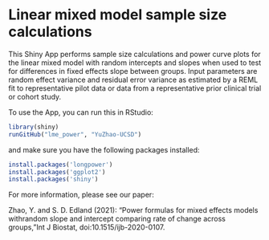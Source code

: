 # Linear mixed model sample size calculations

This Shiny App performs sample size calculations and power curve plots for the linear mixed model with random intercepts and slopes when used to test for differences in fixed effects slope between groups. Input parameters are random effect variance and residual error variance as estimated by a REML fit to representative pilot data or data from a representative prior clinical trial or cohort study.

To use the App, you can run this in RStudio:

```R
library(shiny)
runGitHub("lme_power", "YuZhao-UCSD")
```

and make sure you have the following packages installed:

```R
install.packages('longpower')
install.packages('ggplot2')
install.packages('shiny')
```

For more information, please see our paper:

Zhao, Y. and S. D. Edland (2021): “Power formulas for mixed effects models withrandom slope and intercept comparing rate of change across groups,”Int J Biostat, doi:10.1515/ijb-2020-0107.